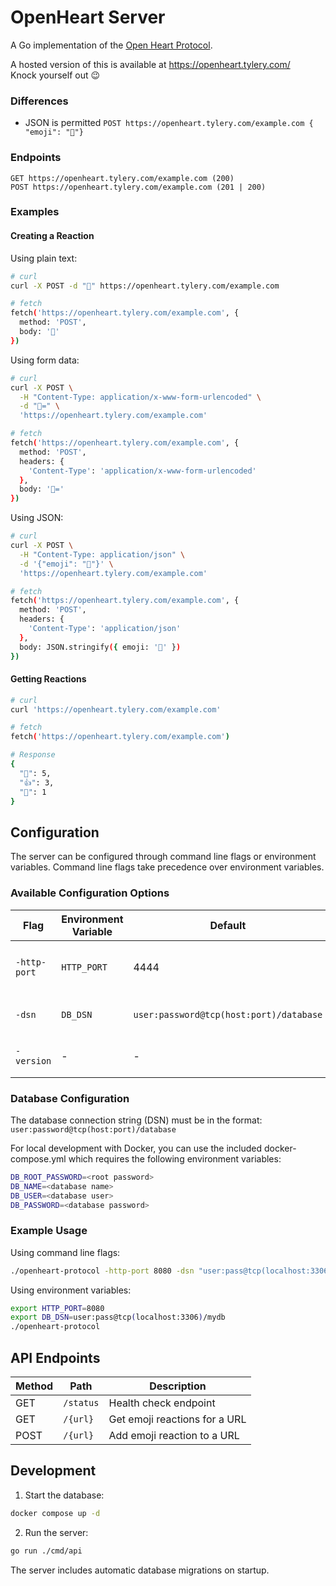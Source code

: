 # OpenHeart Server

A Go implementation of the [Open Heart Protocol](https://openheart.fyi/).

A hosted version of this is available at https://openheart.tylery.com/  
Knock yourself out 😉

### Differences
- JSON is permitted `POST https://openheart.tylery.com/example.com { "emoji": "🌾"}`

### Endpoints
```
GET https://openheart.tylery.com/example.com (200)
POST https://openheart.tylery.com/example.com (201 | 200)
```

### Examples

#### Creating a Reaction

Using plain text:
```bash
# curl
curl -X POST -d "💖" https://openheart.tylery.com/example.com

# fetch
fetch('https://openheart.tylery.com/example.com', {
  method: 'POST',
  body: '💖'
})
```

Using form data:
```bash
# curl
curl -X POST \
  -H "Content-Type: application/x-www-form-urlencoded" \
  -d "💖=" \
  'https://openheart.tylery.com/example.com'

# fetch
fetch('https://openheart.tylery.com/example.com', {
  method: 'POST',
  headers: {
    'Content-Type': 'application/x-www-form-urlencoded'
  },
  body: '💖='
})
```

Using JSON:
```bash
# curl
curl -X POST \
  -H "Content-Type: application/json" \
  -d '{"emoji": "💖"}' \
  'https://openheart.tylery.com/example.com'

# fetch
fetch('https://openheart.tylery.com/example.com', {
  method: 'POST',
  headers: {
    'Content-Type': 'application/json'
  },
  body: JSON.stringify({ emoji: '💖' })
})
```

#### Getting Reactions

```bash
# curl
curl 'https://openheart.tylery.com/example.com'

# fetch
fetch('https://openheart.tylery.com/example.com')

# Response
{
  "💖": 5,
  "👍": 3,
  "🌟": 1
}
```

## Configuration

The server can be configured through command line flags or environment variables. Command line flags take precedence over environment variables.

### Available Configuration Options

| Flag         | Environment Variable | Default                                 | Description                     |
|--------------|----------------------|-----------------------------------------|---------------------------------|
| `-http-port` | `HTTP_PORT`          | 4444                                    | Port number for the HTTP server |
| `-dsn`       | `DB_DSN`             | `user:password@tcp(host:port)/database` | Database connection string      |
| `-version`   | -                    | -                                       | Display version and exit        |

### Database Configuration

The database connection string (DSN) must be in the format: `user:password@tcp(host:port)/database`

For local development with Docker, you can use the included docker-compose.yml which requires the following environment variables:

```bash
DB_ROOT_PASSWORD=<root password>
DB_NAME=<database name>
DB_USER=<database user>
DB_PASSWORD=<database password>
```

### Example Usage

Using command line flags:
```bash
./openheart-protocol -http-port 8080 -dsn "user:pass@tcp(localhost:3306)/mydb"
```

Using environment variables:
```bash
export HTTP_PORT=8080
export DB_DSN=user:pass@tcp(localhost:3306)/mydb
./openheart-protocol
```

## API Endpoints

| Method | Path      | Description                   |
|--------|-----------|-------------------------------|
| GET    | `/status` | Health check endpoint         |
| GET    | `/{url}`  | Get emoji reactions for a URL |
| POST   | `/{url}`  | Add emoji reaction to a URL   |

## Development

1. Start the database:
```bash
docker compose up -d
```

2. Run the server:
```bash
go run ./cmd/api
```

The server includes automatic database migrations on startup.